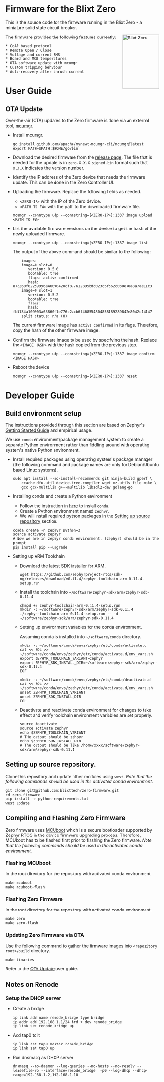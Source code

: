 # Firmware for the Blixt Zero

This is the source code for the firmware running in the Blixt Zero - a miniature solid state circuit breaker.

<img src="https://blixt.tech/wp-content/uploads/2021/01/Slider_img_BLIXT-ZERO.png" align="right"
     alt="Blixt Zero" width="120" height="178">

The firmware provides the following features currently:

    * CoAP based protocol
    * Remote Open / Close
    * Voltage and current RMS
    * Board and MCU temperatures
    * OTA software update with mcumgr
    * Custom tripping behviour
    * Auto-recovery after inrush current


# User Guide

## OTA Update

Over-the-air (OTA) updates to the Zero firmware is done via an external tool, [mcumgr](https://github.com/apache/mynewt-mcumgr).

* Install mcumgr.
    ```console
    go install github.com/apache/mynewt-mcumgr-cli/mcumgr@latest
    export PATH=$PATH:$HOME/go/bin
    ```

* Download the desired firmware from the [release page](https://github.com/blixttech/zero-firmware/releases).
    The file that is needed for the update is in `zero-X.X.X.signed.bin` format such that `X.X.X` indicates the version number.

* Identify the IP address of the Zero device that needs the firmware update.
    This can be done in the Zero Controller UI.

* Uploading the firmware. Replace the following fields as needed.
    - `<ZERO-IP>` with the IP of the Zero device.
    - `<PATH TO FW>` with the path to the downloaded firmware file.
    ```console
    mcumgr --conntype udp --connstring=[<ZERO-IP>]:1337 image upload <PATH TO FW>
    ```

* List the available firmware versions on the device to get the hash of the newly uploaded firmware.
    ```console
    mcumgr --conntype udp --connstring=[<ZERO-IP>]:1337 image list 
    ```
    The output of the above command should be similar to the following:

    ```
        images:
        image=0 slot=0
           version: 0.5.0
           bootable: true
           flags: active confirmed
           hash: 87c260f02259996a46090420cf877612895bdc023c5f362c030870a8a7ae11c3
        image=0 slot=1
           version: 0.5.2
           bootable: true
           flags:  
           hash: fb5134a109903a63860f1e776c2acb6f468554804858189289842e8042c14147
        split status: n/a (0)
    ```

    The current firmware image has `active confirmed` in its flags. Therefore, copy the hash of the other firmware image.

* Confirm the firmware image to be used by specifying the hash.
  Replace the `<IMAGE HASH>` with the hash copied from the previous step.
    ```console
    mcumgr --conntype udp --connstring=[<ZERO-IP>]:1337 image confirm <IMAGE HASH> 
    ```

* Reboot the device
    ```console
    mcumgr --conntype udp --connstring=[<ZERO-IP>]:1337 reset 
    ```


# Developer Guide

## Build environment setup

The instructions provided through this section are based on Zephyr's [Getting Started Guide](https://docs.zephyrproject.org/latest/getting_started/index.html) and empirical usage. 

We use ``conda`` environment/package management system to create a separate Python environment rather than fiddling around with operating system's native Python environment.


* Install required packages using operating system's package manager (the following command and package names are only for Debian/Ubuntu based Linux systems).
    ```console
    sudo apt install --no-install-recommends git ninja-build gperf \
        ccache dfu-util device-tree-compiler wget xz-utils file make \
        gcc gcc-multilib g++-multilib libsdl2-dev golang-go
    ```
* Installing conda and create a Python environment
    * Follow the instruction in [here](https://conda.io/projects/conda/en/latest/user-guide/install/index.html) to install ``conda``.
    * Create a Python environment named ``zephyr``.
    * We will install required python packages in the [Setting up source repository](#setting-up-source-repository) section.
    ```console
    conda create -n zephyr python=3
    source activate zephyr
    # Now we are in zephyr conda environment. (zephyr) should be in the prompt
    pip install pip --upgrade
    ```

* Setting up ARM Toolchain
    * Download the latest SDK installer for ARM.
        ```console
        wget https://github.com/zephyrproject-rtos/sdk-ng/releases/download/v0.11.4/zephyr-toolchain-arm-0.11.4-setup.run
        ```
    * Install the toolchain into ``~/software/zephyr-sdk/arm/zephyr-sdk-0.11.4``
        ```console
        chmod +x zephyr-toolchain-arm-0.11.4-setup.run
        mkdir -p ~/software/zephyr-sdk/arm/zephyr-sdk-0.11.4
        ./zephyr-toolchain-arm-0.11.4-setup.run -- -d ~/software/zephyr-sdk/arm/zephyr-sdk-0.11.4
        ```

    * Setting up environment variables for the conda environment. 
    
        Assuming conda is installed into ``~/software/conda`` directory.
        ```console
        mkdir -p ~/software/conda/envs/zephyr/etc/conda/activate.d
        cat << EOL >> ~/software/conda/envs/zephyr/etc/conda/activate.d/env_vars.sh
        export ZEPHYR_TOOLCHAIN_VARIANT=zephyr
        export ZEPHYR_SDK_INSTALL_DIR=~/software/zephyr-sdk/arm/zephyr-sdk-0.11.4
        EOF

        mkdir -p ~/software/conda/envs/zephyr/etc/conda/deactivate.d
        cat << EOL >> ~/software/conda/envs/zephyr/etc/conda/activate.d/env_vars.sh
        unset ZEPHYR_TOOLCHAIN_VARIANT
        unset ZEPHYR_SDK_INSTALL_DIR
        EOL
        ```

    * Deactivate and reactivate conda environment for changes to take effect and verify toolchain environment variables are set properly.

        ```console
        source deactivate
        source activate zephyr
        echo $ZEPHYR_TOOLCHAIN_VARIANT
        # THe output should be zehpyr
        echo $ZEPHYR_SDK_INSTALL_DIR
        # The output should be like /home/xxxx/software/zephyr-sdk/arm/zephyr-sdk-0.11.4
        ```

## Setting up source repository.
Clone this repository and update other modules using ``west``.
*Note that the following commands should be used in the activated conda environment.*

```console
git clone git@github.com:blixttech/zero-firmware.git
cd zero-firmware
pip install -r python-requirements.txt
west update
```

## Compiling and Flashing Zero Firmware
Zero firmware uses [MCUboot](https://www.mcuboot.com/) which is a secure bootloader supported by Zephyr RTOS in the device firmware upgrading process.
Therefore, MCUboot has to be flashed first prior to flashing the Zero firmware.
*Note that the following commands should be used in the activated conda environment.*

### Flashing MCUboot
In the root directory for the repository with activated conda environment

```console
make mcuboot
make mcuboot-flash
```

### Flashing Zero Firmware
In the root directory for the repository with activated conda environment.

```console
make zero
make zero-flash
```

### Updating Zero Firmware via OTA
Use the following command to gather the firmware images into `<repository root>/build` directory.

```console
make binaries
```

Refer to the [OTA Update](#ota-update) user guide.

## Notes on Renode

### Setup the DHCP server
* Create a bridge
    ```bridge
    ip link add name renode_bridge type bridge
    ip addr add 192.168.1.1/24 brd + dev renode_bridge
    ip link set renode_bridge up
    ```

* Add tap0 to it
    ```Add tap0 to it
    ip link set tap0 master renode_bridge
    ip link set tap0 up
    ```

* Run dnsmasq as DHCP server
    ```Run dnsmasq
    dnsmasq --no-daemon --log-queries --no-hosts --no-resolv --leasefile-ro --interface=renode_bridge  -p0 --log-dhcp --dhcp-range=192.168.1.2,192.168.1.10
    ```


